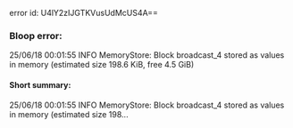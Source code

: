 error id: U4lY2zIJGTKVusUdMcUS4A==
### Bloop error:

25/06/18 00:01:55 INFO MemoryStore: Block broadcast_4 stored as values in memory (estimated size 198.6 KiB, free 4.5 GiB)
#### Short summary: 

25/06/18 00:01:55 INFO MemoryStore: Block broadcast_4 stored as values in memory (estimated size 198...